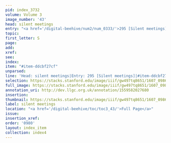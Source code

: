 ```yaml
---
pid: index_3732
volume: Volume 3
image_number: '43'
head: silent meetings
entry: "<a href='/digital-beehive/num2/num_0333/'>295 [Silent meetings]</a>"
topic:
first_letter: S
page:
add:
xref:
see:
index:
item: "#item-ddcbf27cf"
unparsed:
line: 'Head: silent meetings|Entry: 295 [Silent meetings]|#item-ddcbf27cf'
selection: https://stacks.stanford.edu/image/iiif/gw497tq8651/1607_0986/190,1466,668,161/full/0/default.jpg
full_image: https://stacks.stanford.edu/image/iiif/gw497tq8651/1607_0986/full/full/0/default.jpg
annotation_uri: http://dev.llgc.org.uk/annotation/1559582027680
insertion:
thumbnail: https://stacks.stanford.edu/image/iiif/gw497tq8651/1607_0986/190,1466,668,161/150,/0/default.jpg
label: silent meetings
location: "<a href='/digital-beehive/toc/toc3_43/'>Full Page</a>"
issue:
insertion_xref:
order: '0980'
layout: index_item
collection: index4
---
```

